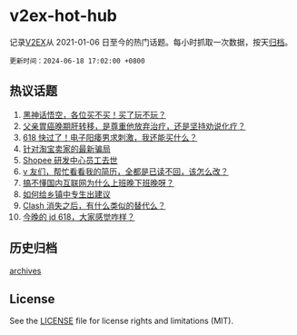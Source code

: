 # v2ex-hot-hub

 记录[V2EX](https://www.v2ex.com/)从 2021-01-06 日至今的热门话题。每小时抓取一次数据，按天[归档](archives)。

`更新时间：2024-06-18 17:02:00 +0800`

## 热议话题

1. [黑神话悟空，各位买不买！买了玩不玩？](https://www.v2ex.com/t/1050466)
1. [父亲胃癌晚期肝转移，是尊重他放弃治疗，还是坚持劝说化疗？](https://www.v2ex.com/t/1050419)
1. [618 快过了！电子阳痿男求刺激，我还能买什么？](https://www.v2ex.com/t/1050484)
1. [针对淘宝卖家的最新骗局](https://www.v2ex.com/t/1050404)
1. [Shopee 研发中心员工去世](https://www.v2ex.com/t/1050463)
1. [v 友们，帮忙看看我的简历，全都是已读不回，该怎么改？](https://www.v2ex.com/t/1050422)
1. [搞不懂国内互联网为什么上班晚下班晚呀？](https://www.v2ex.com/t/1050288)
1. [如何给乡镇中专生出建议](https://www.v2ex.com/t/1050438)
1. [Clash 消失之后，有什么类似的替代么？](https://www.v2ex.com/t/1050411)
1. [今晚的 jd 618，大家感觉咋样？](https://www.v2ex.com/t/1050352)

## 历史归档

[archives](archives)

## License

See the [LICENSE](LICENSE) file for license rights and limitations (MIT).
